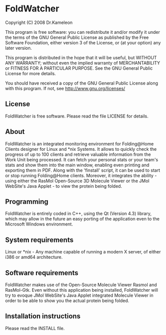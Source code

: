 FoldWatcher
===============

Copyright (C) 2008 Dr.Kameleon

This program is free software: you can redistribute it and/or modify
it under the terms of the GNU General Public License as published by
the Free Software Foundation, either version 3 of the License, or
(at your option) any later version.

This program is distributed in the hope that it will be useful,
but WITHOUT ANY WARRANTY; without even the implied warranty of
MERCHANTABILITY or FITNESS FOR A PARTICULAR PURPOSE.  See the
GNU General Public License for more details.

You should have received a copy of the GNU General Public License
along with this program.  If not, see <http://www.gnu.org/licenses/>

License
------------
FoldWatcher is free software. Please read the file LICENSE for details.

About
-----------
FoldWatcher is an integrated monitoring environment for Folding@Home Clients
designer for Linux and *nix Systems. It allows to quickly check the progress of
up to 100 clients and retrieve valuable information from the Work Unit 
being processed. It can fetch your personal stats or your team's stats and
show them into the main window, enabling even printing and exporting them in PDF. 
Along with the 'finstall' script, it can be used to start or stop running 
Folding@Home clients. Moreover, it integrates the ability - using either 
the RasMol Open-Source 3D Molecule Viewer or the JMol WebSite's Java Applet - 
to view the protein being folded.

Programming
-----------
FoldWatcher is entirely coded in C++, using the Qt (Version 4.3) library, 
which may allow in the future an easy porting of the application 
even to the Microsoft Windows environment.

System requirements
--------------
Linux or *nix - Any machine capable of running a modern X server, of either i386 or 
amd64 architecture.

Software requirements
--------------
FoldWatcher makes use of the Open-Source Molecule Viewer Rasmol and RasMol-Gtk. 
Even without this application being installed, FoldWatcher will try to evoque 
JMol WebSite's Java Applet integrated Molecule Viewer in order to be able to
show you the actual protein being folded.

Installation instructions
----------------
Please read the INSTALL file.


